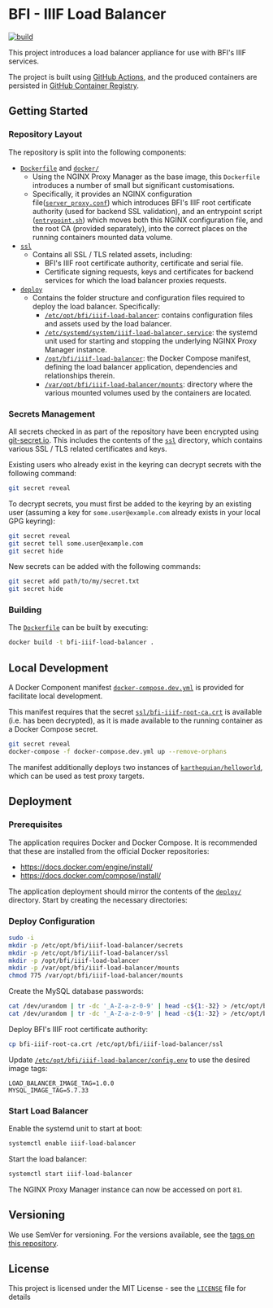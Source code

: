 # BFI - IIIF Load Balancer

[![build](https://github.com/bfidatadigipres/bfi-iiif-load-balancer/actions/workflows/build-and-push.yml/badge.svg)](https://github.com/bfidatadigipres/bfi-iiif-load-balancer/actions/workflows/build-and-push.yml)

This project introduces a load balancer appliance for use with BFI's
IIIF services.

The project is built using
[GitHub Actions](https://github.com/bfidatadigipres/bfi-iiif-load-balancer/actions),
and the produced containers are persisted in
[GitHub Container Registry](https://github.com/orgs/bfidatadigipres/packages/container/package/bfi-iiif-load-balancer).

## Getting Started

### Repository Layout

The repository is split into the following components:

- [`Dockerfile`](Dockerfile) and [`docker/`](docker/)
  - Using the NGINX Proxy Manager as the base image, this `Dockerfile`
    introduces a number of small but significant customisations.
  - Specifically, it provides an NGINX configuration
    file([`server_proxy.conf`](docker/etc/bfi/iiif-load-balancer/server_proxy.conf))
    which introduces BFI's IIIF root certificate authority (used for
    backend SSL validation), and an entrypoint script
    ([`entrypoint.sh`](docker/usr/local/bin/entrypoint.sh)) which moves
    both this NGINX configuration file, and the root CA (provided
    separately), into the correct places on the running containers
    mounted data volume.
- [`ssl`](ssl/)
  - Contains all SSL / TLS related assets, including:
    - BFI's IIIF root certificate authority, certificate and serial
      file.
    - Certificate signing requests, keys and certificates for backend
      services for which the load balancer proxies requests.
- [`deploy`](deploy/)
  - Contains the folder structure and configuration files required to
    deploy the load balancer. Specifically:
    - [`/etc/opt/bfi/iiif-load-balancer`](deploy/etc/opt/bfi/iiif-load-balancer):
      contains configuration files and assets used by the load balancer.
    - [`/etc/systemd/system/iiif-load-balancer.service`](deploy/etc/systemd/system/iiif-load-balancer.service):
      the systemd unit used for starting and stopping the underlying
      NGINX Proxy Manager instance.
    - [`/opt/bfi/iiif-load-balancer`](deploy/opt/bfi/iiif-load-balancer):
      the Docker Compose manifest, defining the load balancer
      application, dependencies and relationships therein.
    - [`/var/opt/bfi/iiif-load-balancer/mounts`](deploy/var/opt/bfi/iiif-load-balancer/mounts):
      directory where the various mounted volumes used by the containers
      are located.

### Secrets Management

All secrets checked in as part of the repository have been encrypted
using [git-secret.io](https://git-secret.io/). This includes the
contents of the [`ssl`](ssl/) directory, which contains various SSL /
TLS related certificates and keys.

Existing users who already exist in the keyring can decrypt secrets with
the following command:

```bash
git secret reveal
```

To decrypt secrets, you must first be added to the keyring by an
existing user (assuming a key for `some.user@example.com` already exists
in your local GPG keyring):

```bash
git secret reveal
git secret tell some.user@example.com
git secret hide
```

New secrets can be added with the following commands:

```bash
git secret add path/to/my/secret.txt
git secret hide
```

### Building

The [`Dockerfile`](Dockerfile) can be built by executing:

```bash
docker build -t bfi-iiif-load-balancer .
```

## Local Development

A Docker Component manifest
[`docker-compose.dev.yml`](docker-compose.dev.yml) is provided for
facilitate local development.

This manifest requires that the secret
[`ssl/bfi-iiif-root-ca.crt`](ssl/bfi-iiif-root-ca.crt) is available
(i.e. has been decrypted), as it is made available to the running
container as a Docker Compose secret.

```bash
git secret reveal
docker-compose -f docker-compose.dev.yml up --remove-orphans
```

The manifest additionally deploys two instances of
[`karthequian/helloworld`](https://hub.docker.com/r/karthequian/helloworld),
which can be used as test proxy targets.

## Deployment

### Prerequisites

The application requires Docker and Docker Compose. It is recommended
that these are installed from the official Docker repositories:

- https://docs.docker.com/engine/install/
- https://docs.docker.com/compose/install/

The application deployment should mirror the contents of the
[`deploy/`](deploy/) directory. Start by creating the necessary
directories:

### Deploy Configuration

```bash
sudo -i
mkdir -p /etc/opt/bfi/iiif-load-balancer/secrets
mkdir -p /etc/opt/bfi/iiif-load-balancer/ssl
mkdir -p /opt/bfi/iiif-load-balancer
mkdir -p /var/opt/bfi/iiif-load-balancer/mounts
chmod 775 /var/opt/bfi/iiif-load-balancer/mounts
```

Create the MySQL database passwords:

```bash
cat /dev/urandom | tr -dc '_A-Z-a-z-0-9' | head -c${1:-32} > /etc/opt/bfi/iiif-load-balancer/secrets/mysql_password
cat /dev/urandom | tr -dc '_A-Z-a-z-0-9' | head -c${1:-32} > /etc/opt/bfi/iiif-load-balancer/secrets/mysql_root_password
```

Deploy BFI's IIIF root certificate authority:

```bash
cp bfi-iiif-root-ca.crt /etc/opt/bfi/iiif-load-balancer/ssl
```

Update
[`/etc/opt/bfi/iiif-load-balancer/config.env`](deploy/etc/opt/bfi/iiif-load-balancer/config.env)
to use the desired image tags:

```text
LOAD_BALANCER_IMAGE_TAG=1.0.0
MYSQL_IMAGE_TAG=5.7.33
```

### Start Load Balancer

Enable the systemd unit to start at boot:

```bash
systemctl enable iiif-load-balancer
```

Start the load balancer:

```bash
systemctl start iiif-load-balancer
```

The NGINX Proxy Manager instance can now be accessed on port `81`.

## Versioning

We use SemVer for versioning. For the versions available, see the [tags
on this repository](https://github.com/bfidatadigipres/bfi-iiif-load-balancer/tags).

## License

This project is licensed under the MIT License - see the
[`LICENSE`](LICENSE) file for details
